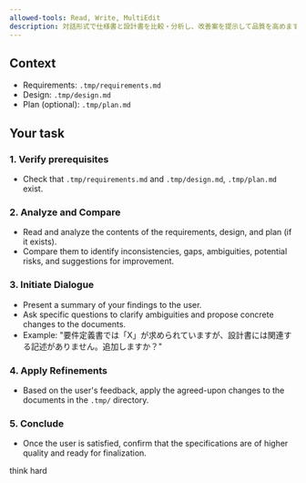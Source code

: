 ```yaml
---
allowed-tools: Read, Write, MultiEdit
description: 対話形式で仕様書と設計書を比較・分析し、改善案を提示して品質を高めます。状況に応じて，タスク計画書とも比較・分析します．
---
```


## Context
- Requirements: `.tmp/requirements.md`
- Design: `.tmp/design.md`
- Plan (optional): `.tmp/plan.md`

## Your task

### 1. Verify prerequisites
- Check that `.tmp/requirements.md` and `.tmp/design.md`, `.tmp/plan.md` exist.

### 2. Analyze and Compare
- Read and analyze the contents of the requirements, design, and plan (if it exists).
- Compare them to identify inconsistencies, gaps, ambiguities, potential risks, and suggestions for improvement.

### 3. Initiate Dialogue
- Present a summary of your findings to the user.
- Ask specific questions to clarify ambiguities and propose concrete changes to the documents.
- Example: "要件定義書では「X」が求められていますが、設計書には関連する記述がありません。追加しますか？"

### 4. Apply Refinements
- Based on the user's feedback, apply the agreed-upon changes to the documents in the `.tmp/` directory.

### 5. Conclude
- Once the user is satisfied, confirm that the specifications are of higher quality and ready for finalization.

think hard